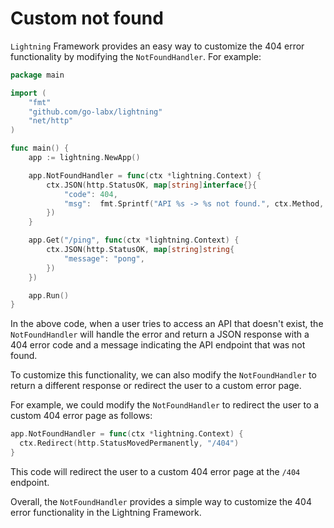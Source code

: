 # Custom not found

`Lightning` Framework provides an easy way to customize the 404 error functionality by modifying the `NotFoundHandler`. For example:

```go
package main

import (
	"fmt"
	"github.com/go-labx/lightning"
	"net/http"
)

func main() {
	app := lightning.NewApp()

	app.NotFoundHandler = func(ctx *lightning.Context) {
		ctx.JSON(http.StatusOK, map[string]interface{}{
			"code": 404,
			"msg":  fmt.Sprintf("API %s -> %s not found.", ctx.Method, ctx.Path),
		})
	}

	app.Get("/ping", func(ctx *lightning.Context) {
		ctx.JSON(http.StatusOK, map[string]string{
			"message": "pong",
		})
	})

	app.Run()
}
```

In the above code, when a user tries to access an API that doesn't exist, the `NotFoundHandler` will handle the error and return a JSON response with a 404 error code and a message indicating the API endpoint that was not found.

To customize this functionality, we can also modify the `NotFoundHandler` to return a different response or redirect the user to a custom error page.

For example, we could modify the `NotFoundHandler` to redirect the user to a custom 404 error page as follows:

```go
app.NotFoundHandler = func(ctx *lightning.Context) {
  ctx.Redirect(http.StatusMovedPermanently, "/404")
}
```

This code will redirect the user to a custom 404 error page at the `/404` endpoint.

Overall, the `NotFoundHandler` provides a simple way to customize the 404 error functionality in the Lightning Framework.
